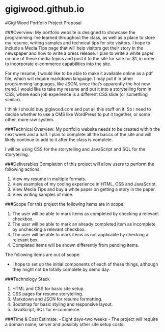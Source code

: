 gigiwood.github.io
==================

#Gigi Wood Portfolio Project Proposal

###Overview:
My portfolio website is designed to showcase the programming I’ve learned throughout the class, as well as  a place to store my resume, writing samples and technical tips for site visitors. I hope to include a Media Tips page that will help visitors get their story in the newspaper and how to write a press release. I plan to write a white paper on one of these media topics and post it to the site for sale for $1, in order to incorporate e-commerce capabilities into the site. 

For my resume, I would like to be able to make it available online as a pdf file, which will require markdown language. I may put it in other programming languages, like JSON, since that’s apparently the hot new trend. I would like to take my resume and put it into a storytelling form in CSS, where each job experience is a different CSS slide (or something similar). 

I think I should buy gigiwood.com and put all this stuff on it. So I need to decide whether to use a CMS like WordPress to put it together, or some other, more raw system. 

###Technical Overview:
My portfolio website needs to be created within the next week and a half. I plan to complete all the basics of the site and will likely continue to add to it after the class is complete. 

I will be using CSS for the storytelling and JavaScript and SQL for the storytelling. 

###Deliverables
Completion of this project will allow users to perform the following actions:
<ol>
<li>View my resume in multiple formats.</li>
<li>View examples of my coding experience in HTML, CSS and JavaScript.</li>
<li>View Media Tips and buy a white paper on getting a story in the paper. </li>
<li>View writing samples of mine.</li>
</ol>

###Scope
For this project the following items are in scope:
<ol>
<li>The user will be able to mark items as completed by checking a relevant checkbox.</li>
<li>The user will be able to mark an already completed item as incomplete by unchecking a relevant checkbox.</li>
<li>The user will be able to mark items as not applicable by checking a relevant box.</li>
<li>Completed items will be shown differently from pending items.</li>
</ol>
The following items are out of scope:
<ul>
<li>I hope to set up the initial components of each of these things, although they might not be totally complete by demo day. </li>
</ul>
###Technology Stack
<ol>
<li>HTML and CSS for basic site setup.</li>
<li>CSS pages for resume storytelling.</li>
<li>Markdown and JSON for resume formatting.</li>
<li>Bootstrap for basic styling and responsive layout.</li>
<li>JavaScript, SQL for e-commerce.</li>
</ol>
###Time & Cost Estimate:
- Eight days-two weeks
- The project will require a domain name, server and possibly other site setup costs.  


